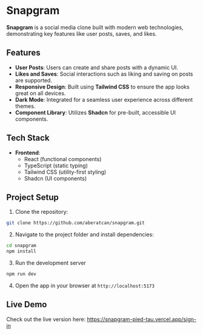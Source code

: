 # Snapgram

**Snapgram** is a social media clone built with modern web technologies, demonstrating key features like user posts, saves, and likes.

## Features

- **User Posts**: Users can create and share posts with a dynamic UI.
- **Likes and Saves**: Social interactions such as liking and saving on posts are supported.
- **Responsive Design**: Built using **Tailwind CSS** to ensure the app looks great on all devices.
- **Dark Mode**: Integrated for a seamless user experience across different themes.
- **Component Library**: Utilizes **Shadcn** for pre-built, accessible UI components.

## Tech Stack

- **Frontend**: 
  - React (functional components)
  - TypeScript (static typing)
  - Tailwind CSS (utility-first styling)
  - Shadcn (UI components)

## Project Setup

1. Clone the repository:
```bash
git clone https://github.com/aberatcan/snapgram.git
```
2. Navigate to the project folder and install dependencies:
```bash
cd snapgram
npm install
```
3. Run the development server
```bash
npm run dev
```
4. Open the app in your browser at `http://localhost:5173`

## Live Demo
Check out the live version here: https://snapgram-pied-tau.vercel.app/sign-in
